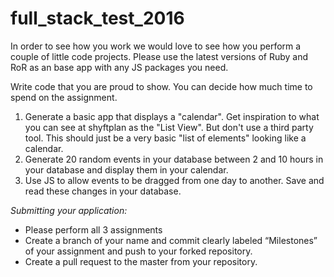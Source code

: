 # full_stack_test_2016

In order to see how you work we would love to see how you perform a couple of little code projects. Please use the latest versions of Ruby and RoR as an base app with any JS packages you need.

Write code that you are proud to show. You can decide how much time to spend on the assignment. 

  1.	Generate a basic app that displays a "calendar". Get inspiration to what you can see at shyftplan as the "List View". But don't use a third party tool. This should just be a very basic "list of elements" looking like a calendar.
  2.	Generate 20 random events in your database between 2 and 10 hours in your database and display them in your calendar.
  3.	Use JS to allow events to be dragged from one day to another. Save and read these changes in your database.


*Submitting your application:*
+	Please perform all 3 assignments
+	Create a branch of your name and commit clearly labeled “Milestones” of your assignment and push to your forked repository.
+	Create a pull request to the master from your repository.
